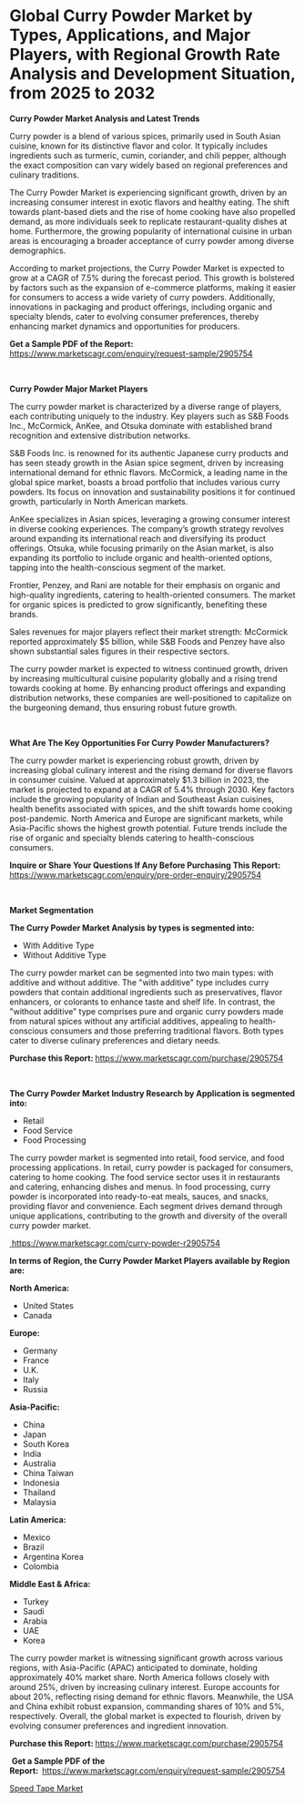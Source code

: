 <p><h1>Global Curry Powder Market by Types, Applications, and Major Players, with Regional Growth Rate Analysis and Development Situation, from 2025 to 2032</h1></p><p><strong>Curry Powder Market Analysis and Latest Trends</strong></p>
<p><p>Curry powder is a blend of various spices, primarily used in South Asian cuisine, known for its distinctive flavor and color. It typically includes ingredients such as turmeric, cumin, coriander, and chili pepper, although the exact composition can vary widely based on regional preferences and culinary traditions.</p><p>The Curry Powder Market is experiencing significant growth, driven by an increasing consumer interest in exotic flavors and healthy eating. The shift towards plant-based diets and the rise of home cooking have also propelled demand, as more individuals seek to replicate restaurant-quality dishes at home. Furthermore, the growing popularity of international cuisine in urban areas is encouraging a broader acceptance of curry powder among diverse demographics.</p><p>According to market projections, the Curry Powder Market is expected to grow at a CAGR of 7.5% during the forecast period. This growth is bolstered by factors such as the expansion of e-commerce platforms, making it easier for consumers to access a wide variety of curry powders. Additionally, innovations in packaging and product offerings, including organic and specialty blends, cater to evolving consumer preferences, thereby enhancing market dynamics and opportunities for producers.</p></p>
<p><strong>Get a Sample PDF of the Report:&nbsp;</strong> <a href="https://www.marketscagr.com/enquiry/request-sample/2905754?utm_campaign=2461&utm_medium=2&utm_source=Github&utm_content=ia&utm_term=12032025&utm_id=curry-powder">https://www.marketscagr.com/enquiry/request-sample/2905754</a></p>
<p>&nbsp;</p>
<p><strong>Curry Powder Major Market Players</strong></p>
<p><p>The curry powder market is characterized by a diverse range of players, each contributing uniquely to the industry. Key players such as S&B Foods Inc., McCormick, AnKee, and Otsuka dominate with established brand recognition and extensive distribution networks.</p><p>S&B Foods Inc. is renowned for its authentic Japanese curry products and has seen steady growth in the Asian spice segment, driven by increasing international demand for ethnic flavors. McCormick, a leading name in the global spice market, boasts a broad portfolio that includes various curry powders. Its focus on innovation and sustainability positions it for continued growth, particularly in North American markets.</p><p>AnKee specializes in Asian spices, leveraging a growing consumer interest in diverse cooking experiences. The company’s growth strategy revolves around expanding its international reach and diversifying its product offerings. Otsuka, while focusing primarily on the Asian market, is also expanding its portfolio to include organic and health-oriented options, tapping into the health-conscious segment of the market.</p><p>Frontier, Penzey, and Rani are notable for their emphasis on organic and high-quality ingredients, catering to health-oriented consumers. The market for organic spices is predicted to grow significantly, benefiting these brands. </p><p>Sales revenues for major players reflect their market strength: McCormick reported approximately $5 billion, while S&B Foods and Penzey have also shown substantial sales figures in their respective sectors. </p><p>The curry powder market is expected to witness continued growth, driven by increasing multicultural cuisine popularity globally and a rising trend towards cooking at home. By enhancing product offerings and expanding distribution networks, these companies are well-positioned to capitalize on the burgeoning demand, thus ensuring robust future growth.</p></p>
<p>&nbsp;</p>
<p><strong>What Are The Key Opportunities For Curry Powder Manufacturers?</strong></p>
<p><p>The curry powder market is experiencing robust growth, driven by increasing global culinary interest and the rising demand for diverse flavors in consumer cuisine. Valued at approximately $1.3 billion in 2023, the market is projected to expand at a CAGR of 5.4% through 2030. Key factors include the growing popularity of Indian and Southeast Asian cuisines, health benefits associated with spices, and the shift towards home cooking post-pandemic. North America and Europe are significant markets, while Asia-Pacific shows the highest growth potential. Future trends include the rise of organic and specialty blends catering to health-conscious consumers.</p></p>
<p><strong>Inquire or Share Your Questions If Any Before Purchasing This Report:</strong> <a href="https://www.marketscagr.com/enquiry/pre-order-enquiry/2905754?utm_campaign=2461&utm_medium=2&utm_source=Github&utm_content=ia&utm_term=12032025&utm_id=curry-powder">https://www.marketscagr.com/enquiry/pre-order-enquiry/2905754</a></p>
<p>&nbsp;</p>
<p><strong>Market Segmentation</strong></p>
<p><strong>The Curry Powder Market Analysis by types is segmented into:</strong></p>
<p><ul><li>With Additive Type</li><li>Without Additive Type</li></ul></p>
<p><p>The curry powder market can be segmented into two main types: with additive and without additive. The "with additive" type includes curry powders that contain additional ingredients such as preservatives, flavor enhancers, or colorants to enhance taste and shelf life. In contrast, the "without additive" type comprises pure and organic curry powders made from natural spices without any artificial additives, appealing to health-conscious consumers and those preferring traditional flavors. Both types cater to diverse culinary preferences and dietary needs.</p></p>
<p><strong>Purchase this Report:&nbsp;</strong><a href="https://www.marketscagr.com/purchase/2905754?utm_campaign=2461&utm_medium=2&utm_source=Github&utm_content=ia&utm_term=12032025&utm_id=curry-powder">https://www.marketscagr.com/purchase/2905754</a></p>
<p>&nbsp;</p>
<p><strong>The Curry Powder Market Industry Research by Application is segmented into:</strong></p>
<p><ul><li>Retail</li><li>Food Service</li><li>Food Processing</li></ul></p>
<p><p>The curry powder market is segmented into retail, food service, and food processing applications. In retail, curry powder is packaged for consumers, catering to home cooking. The food service sector uses it in restaurants and catering, enhancing dishes and menus. In food processing, curry powder is incorporated into ready-to-eat meals, sauces, and snacks, providing flavor and convenience. Each segment drives demand through unique applications, contributing to the growth and diversity of the overall curry powder market.</p></p>
<p><a href="https://www.marketscagr.com/curry-powder-r2905754?utm_campaign=2461&utm_medium=2&utm_source=Github&utm_content=ia&utm_term=12032025&utm_id=curry-powder">&nbsp;https://www.marketscagr.com/curry-powder-r2905754</a></p>
<p><strong>In terms of Region, the Curry Powder Market Players available by Region are:</strong></p>
<p>
    <p> <strong> North America: </strong>
        <ul>
            <li>United States</li>
            <li>Canada</li>
        </ul>
        </p> 
    <p> <strong> Europe: </strong>
        <ul>
            <li>Germany</li>
            <li>France</li>
            <li>U.K.</li>
            <li>Italy</li>
            <li>Russia</li>
        </ul>
        </p> 
    <p> <strong> Asia-Pacific: </strong>
        <ul>
            <li>China</li>
            <li>Japan</li>
            <li>South Korea</li>
            <li>India</li>
            <li>Australia</li>
            <li>China Taiwan</li>
            <li>Indonesia</li>
            <li>Thailand</li>
            <li>Malaysia</li>
        </ul>
        </p> 
    <p> <strong> Latin America: </strong>
        <ul>
            <li>Mexico</li>
            <li>Brazil</li>
            <li>Argentina Korea</li>
            <li>Colombia</li>
        </ul>
        </p> 
    <p> <strong> Middle East & Africa: </strong>
        <ul>
            <li>Turkey</li>
            <li>Saudi</li>
            <li>Arabia</li>
            <li>UAE</li>
            <li>Korea</li>
        </ul>
    </p>
    </p>
<p><p>The curry powder market is witnessing significant growth across various regions, with Asia-Pacific (APAC) anticipated to dominate, holding approximately 40% market share. North America follows closely with around 25%, driven by increasing culinary interest. Europe accounts for about 20%, reflecting rising demand for ethnic flavors. Meanwhile, the USA and China exhibit robust expansion, commanding shares of 10% and 5%, respectively. Overall, the global market is expected to flourish, driven by evolving consumer preferences and ingredient innovation.</p></p>
<p><strong>Purchase this Report: </strong><a href="https://www.marketscagr.com/purchase/2905754?utm_campaign=2461&utm_medium=2&utm_source=Github&utm_content=ia&utm_term=12032025&utm_id=curry-powder">https://www.marketscagr.com/purchase/2905754</a></p>
<p>&nbsp;<strong>Get a Sample PDF of the Report:&nbsp;&nbsp;</strong><a href="https://www.marketscagr.com/enquiry/request-sample/2905754?utm_campaign=2461&utm_medium=2&utm_source=Github&utm_content=ia&utm_term=12032025&utm_id=curry-powder">https://www.marketscagr.com/enquiry/request-sample/2905754</a></p>
<p><strong></strong></p>
<p><p><a href="https://github.com/gummaarmel83/Market-Research-Report-List-1/blob/main/speed-tape-market.md?utm_campaign=2461&utm_medium=2&utm_source=Github&utm_content=ia&utm_term=12032025&utm_id=curry-powder">Speed Tape Market</a></p></p>